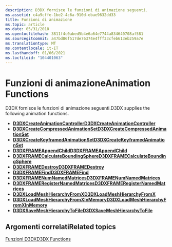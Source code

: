 ```yaml
---
description: D3DX fornisce le funzioni di animazione seguenti.
ms.assetid: c4a9cffe-1be2-4c6a-910d-ebae9632dd33
title: Funzioni di animazione
ms.topic: article
ms.date: 05/31/2018
ms.openlocfilehash: 3811f4c0abed5b4e6a64e7744a834640708af581
ms.sourcegitcommit: a47bd86f517de76374e4fff33cfeb613eb259a7e
ms.translationtype: MT
ms.contentlocale: it-IT
ms.lasthandoff: 01/06/2021
ms.locfileid: "104401063"
---
```

# <a name="animation-functions"></a><span data-ttu-id="d95eb-103">Funzioni di animazione</span><span class="sxs-lookup"><span data-stu-id="d95eb-103">Animation Functions</span></span>

<span data-ttu-id="d95eb-104">D3DX fornisce le funzioni di animazione seguenti.</span><span class="sxs-lookup"><span data-stu-id="d95eb-104">D3DX supplies the following animation functions.</span></span>

-   [<span data-ttu-id="d95eb-105">**D3DXCreateAnimationController**</span><span class="sxs-lookup"><span data-stu-id="d95eb-105">**D3DXCreateAnimationController**</span></span>](d3dxcreateanimationcontroller.md)
-   [<span data-ttu-id="d95eb-106">**D3DXCreateCompressedAnimationSet**</span><span class="sxs-lookup"><span data-stu-id="d95eb-106">**D3DXCreateCompressedAnimationSet**</span></span>](d3dxcreatecompressedanimationset.md)
-   [<span data-ttu-id="d95eb-107">**D3DXCreateKeyframedAnimationSet**</span><span class="sxs-lookup"><span data-stu-id="d95eb-107">**D3DXCreateKeyframedAnimationSet**</span></span>](d3dxcreatekeyframedanimationset.md)
-   [<span data-ttu-id="d95eb-108">**D3DXFRAMEAppendChild**</span><span class="sxs-lookup"><span data-stu-id="d95eb-108">**D3DXFRAMEAppendChild**</span></span>](d3dxframeappendchild.md)
-   [<span data-ttu-id="d95eb-109">**D3DXFRAMECalculateBoundingSphere**</span><span class="sxs-lookup"><span data-stu-id="d95eb-109">**D3DXFRAMECalculateBoundingSphere**</span></span>](d3dxframecalculateboundingsphere.md)
-   [<span data-ttu-id="d95eb-110">**D3DXFRAMEDestroy**</span><span class="sxs-lookup"><span data-stu-id="d95eb-110">**D3DXFRAMEDestroy**</span></span>](d3dxframedestroy.md)
-   [<span data-ttu-id="d95eb-111">**D3DXFRAMEFind**</span><span class="sxs-lookup"><span data-stu-id="d95eb-111">**D3DXFRAMEFind**</span></span>](d3dxframefind.md)
-   [<span data-ttu-id="d95eb-112">**D3DXFRAMENumNamedMatrices**</span><span class="sxs-lookup"><span data-stu-id="d95eb-112">**D3DXFRAMENumNamedMatrices**</span></span>](d3dxframenumnamedmatrices.md)
-   [<span data-ttu-id="d95eb-113">**D3DXFRAMERegisterNamedMatrices**</span><span class="sxs-lookup"><span data-stu-id="d95eb-113">**D3DXFRAMERegisterNamedMatrices**</span></span>](d3dxframeregisternamedmatrices.md)
-   [<span data-ttu-id="d95eb-114">**D3DXLoadMeshHierarchyFromX**</span><span class="sxs-lookup"><span data-stu-id="d95eb-114">**D3DXLoadMeshHierarchyFromX**</span></span>](d3dxloadmeshhierarchyfromx.md)
-   [<span data-ttu-id="d95eb-115">**D3DXLoadMeshHierarchyFromXInMemory**</span><span class="sxs-lookup"><span data-stu-id="d95eb-115">**D3DXLoadMeshHierarchyFromXInMemory**</span></span>](d3dxloadmeshhierarchyfromxinmemory.md)
-   [<span data-ttu-id="d95eb-116">**D3DXSaveMeshHierarchyToFile**</span><span class="sxs-lookup"><span data-stu-id="d95eb-116">**D3DXSaveMeshHierarchyToFile**</span></span>](d3dxsavemeshhierarchytofile.md)

## <a name="related-topics"></a><span data-ttu-id="d95eb-117">Argomenti correlati</span><span class="sxs-lookup"><span data-stu-id="d95eb-117">Related topics</span></span>

<dl> <dt>

[<span data-ttu-id="d95eb-118">Funzioni D3DX</span><span class="sxs-lookup"><span data-stu-id="d95eb-118">D3DX Functions</span></span>](dx9-graphics-reference-d3dx-functions.md)
</dt> </dl>

 

 




